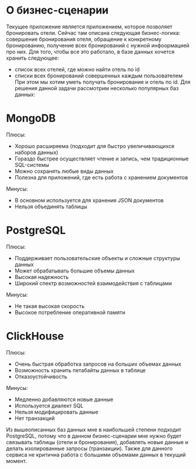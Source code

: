 # О бизнес-сценарии

Текущее приложение является приложением, которое позволяет бронировать отели. Сейчас там описана следующая бизнес-логика: совершение бронирования отеля, обращение к конкретному бронированию, получение всех бронирований с нужной инфоормацией про них. Для того, чтобы все это работало, в базе данных хочется хранить следующее: 
- список всех отелей, где можно найти отель по id
- списки всех бронирований совершенных каждым пользователем
При этом мы хотим уметь получать бронирование и отель по id. 
Для решения данной задачи рассмотрим несколько популярных баз данных:

# MongoDB

Плюсы:

+ Хорошо расширяема (подходит для быстро увеличивающихся наборов данных)
+ Гораздо быстрее осуществляет чтение и запись, чем традиционные SQL-системы
+ Можно сохранять любые виды данных
+ Полезна для приложений, где есть работа с хранением документов

Минусы:

- В основном используется для хранения JSON документов
- Нельзя объединять таблицы

# PostgreSQL

Плюсы:

+ Поддерживает пользовательские объекты и сложные структуры данных
+ Может обрабатывать большие объемы данных
+ Высокая надежность
+ Широкий спектр возможностей взаимодействия с таблицами

Минусы:

- Не такая высокая скорость
- Высокое потребление оперативной памяти

# ClickHouse

Плюсы:

+ Очень быстрая обработка запросов на больших объемах данных
+ Возможность хранить петабайты данных в таблице
+ Отказоустойчивость

Минусы:

- Медленно добавляются новые данные
- Используется диалект SQL
- Нельзя модифицировать данные 
- Нет транзакций

Из вышеописанных баз данных мне в наибольшей степени подходит PostgreSQL, потому что в данном бизнес-сценарии мне нужно будет связывать таблицы (отели и бронирования), добавлять новые данные и делать изолированные запросы (транзакции). Также для данного сервиса не критична работа с большими объемами данных в текущий момент.
